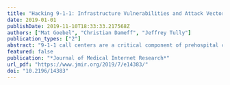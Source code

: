 ```yaml
---
title: "Hacking 9-1-1: Infrastructure Vulnerabilities and Attack Vectors"
date: 2019-01-01
publishDate: 2019-11-10T18:33:33.217568Z
authors: ["Mat Goebel", "Christian Dameff", "Jeffrey Tully"]
publication_types: ["2"]
abstract: "9-1-1 call centers are a critical component of prehospital care: they accept emergency calls, dispatch field responders such as emergency medical services, and provide callers with emergency medical instructions before their arrival. The aim of this study was to describe the technical structure of the 9-1-1 call-taking system and to describe its vulnerabilities that could lead to compromised patient care. 9-1-1 calls answered from mobile phones and landlines use a variety of technologies to provide information about caller location and other information. These interconnected technologies create potential cyber vulnerabilities. A variety of attacks could be carried out on 9-1-1 infrastructure to various ends. Attackers could target individuals, groups, or entire municipalities. These attacks could result in anything from a nuisance to increased loss of life in a physical attack to worse overall outcomes owing to delays in care for time-sensitive conditions. Evolving 9-1-1 systems are increasingly connected and dependent on network technology. As implications of cybersecurity vulnerabilities loom large, future research should examine methods of hardening the 9-1-1 system against attack. [J Med Internet Res 2019;21(7):e14383]"
featured: false
publication: "*Journal of Medical Internet Research*"
url_pdf: "https://www.jmir.org/2019/7/e14383/"
doi: "10.2196/14383"
---
```


